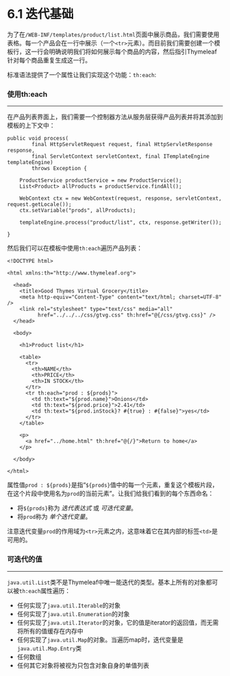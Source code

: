 # 6.1 迭代基础
为了在`/WEB-INF/templates/product/list.html`页面中展示商品，我们需要使用表格。每一个产品会在一行中展示（一个`<tr>`元素）。而目前我们需要创建一个模板行，这一行会明确说明我们将如何展示每个商品的内容，然后指引Thymeleaf针对每个商品重复生成这一行。

标准语法提供了一个属性让我们实现这个功能：`th:each`:

### 使用th:each ###
---------------------------------------
在产品列表界面上，我们需要一个控制器方法从服务层获得产品列表并将其添加到模板的上下文中：
```
public void process(
        final HttpServletRequest request, final HttpServletResponse response,
        final ServletContext servletContext, final ITemplateEngine templateEngine)
        throws Exception {

    ProductService productService = new ProductService();
    List<Product> allProducts = productService.findAll();

    WebContext ctx = new WebContext(request, response, servletContext, request.getLocale());
    ctx.setVariable("prods", allProducts);

    templateEngine.process("product/list", ctx, response.getWriter());

}
```
然后我们可以在模板中使用`th:each`遍历产品列表：
```
<!DOCTYPE html>

<html xmlns:th="http://www.thymeleaf.org">

  <head>
    <title>Good Thymes Virtual Grocery</title>
    <meta http-equiv="Content-Type" content="text/html; charset=UTF-8" />
    <link rel="stylesheet" type="text/css" media="all"
          href="../../../css/gtvg.css" th:href="@{/css/gtvg.css}" />
  </head>

  <body>

    <h1>Product list</h1>

    <table>
      <tr>
        <th>NAME</th>
        <th>PRICE</th>
        <th>IN STOCK</th>
      </tr>
      <tr th:each="prod : ${prods}">
        <td th:text="${prod.name}">Onions</td>
        <td th:text="${prod.price}">2.41</td>
        <td th:text="${prod.inStock}? #{true} : #{false}">yes</td>
      </tr>
    </table>

    <p>
      <a href="../home.html" th:href="@{/}">Return to home</a>
    </p>

  </body>

</html>
```

属性值`prod : ${prods}`是指“`${prods}`值中的每一个元素，重复这个模板片段，在这个片段中使用名为`prod`的当前元素”。让我们给我们看到的每个东西命名：
* 将`${prods}`称为 *迭代表达式* 或 *可迭代变量*。
* 将`prod`称为 *单个迭代变量*。

注意迭代变量`prod`的作用域为`<tr>`元素之内，这意味着它在其内部的标签`<td>`是可用的。

### 可迭代的值 ###
---------------------------------------
`java.util.List`类不是Thymeleaf中唯一能迭代的类型。基本上所有的对象都可以被`th:each`属性遍历：
* 任何实现了`java.util.Iterable`的对象
* 任何实现了`java.util.Enumeration`的对象
* 任何实现了`java.util.Iterator`的对象，它的值是iterator的返回值，而无需将所有的值缓存在内存中
* 任何实现了`java.util.Map`的对象。当遍历map时，迭代变量是`java.util.Map.Entry`类
* 任何数组
* 任何其它对象将被视为只包含对象自身的单值列表
